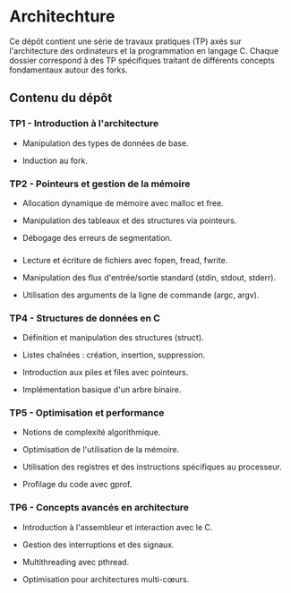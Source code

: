 # Architechture

Ce dépôt contient une série de travaux pratiques (TP) axés sur l'architecture des ordinateurs et la programmation en langage C. Chaque dossier correspond à des TP spécifiques traitant de différents concepts fondamentaux autour des forks.

## Contenu du dépôt

### TP1 - Introduction à l'architecture 

- Manipulation des types de données de base.
  
- Induction au fork.

### TP2 - Pointeurs et gestion de la mémoire

- Allocation dynamique de mémoire avec malloc et free.
  
- Manipulation des tableaux et des structures via pointeurs.
  
- Débogage des erreurs de segmentation.

### 

- Lecture et écriture de fichiers avec fopen, fread, fwrite.

- Manipulation des flux d'entrée/sortie standard (stdin, stdout, stderr).

- Utilisation des arguments de la ligne de commande (argc, argv).

### TP4 - Structures de données en C

- Définition et manipulation des structures (struct).

- Listes chaînées : création, insertion, suppression.

- Introduction aux piles et files avec pointeurs.

- Implémentation basique d'un arbre binaire.

### TP5 - Optimisation et performance

- Notions de complexité algorithmique.

- Optimisation de l'utilisation de la mémoire.

- Utilisation des registres et des instructions spécifiques au processeur.

- Profilage du code avec gprof.

### TP6 - Concepts avancés en architecture

- Introduction à l'assembleur et interaction avec le C.

- Gestion des interruptions et des signaux.

- Multithreading avec pthread.

- Optimisation pour architectures multi-cœurs.






